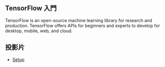 ## TensorFlow 入門

TensorFlow is an open-source machine learning library for research and production. TensorFlow offers APIs for beginners and experts to develop for desktop, mobile, web, and cloud.

## 投影片

- [Setup](setup.slides.html)